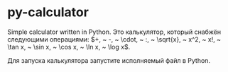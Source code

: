 # py-calculator
Simple calculator written in Python.
Это калькулятор, который снабжён следующими операциями: $+, ~ -, ~ \cdot, ~ :, ~ \sqrt{x}, ~ x^2, ~ x!, ~ \tan x, ~ \sin x, ~ \cos x, ~ \ln x, ~ \log x$.

Для запуска калькулятора запустите исполняемый файл в Python.

